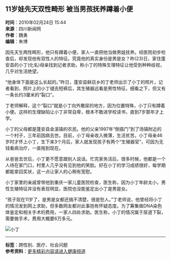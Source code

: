 ## 11岁娃先天双性畸形 被当男孩抚养蹲着小便

**时间**：2010年02月24日 15:44  
**来源**：四川新闻网  
**作者**：魏勇  
**编辑**：朱博  

因先天生两性畸形，他只有蹲着小便，家人一直把他当做男娃抚养。经医院初步检查后，却发现他有双性人的特征。究竟他的真实身份是男是女？昨(23)日，家住蓬安县的小丁(化名)母亲找到记者求助，称小丁的特殊生理特征让他受到种种歧视，几乎对生活绝望。

“他身体下面是这么长起的。”昨日，蓬安县鲜店乡的丁老师出示了小丁的照片，记者看到，照片上的小丁褪去短裤后，其生殖器远看是男性特征，细看之下，但又有一条长约3厘米的“裂口”。

丁老师解释，这个“裂口”就是小丁向外撒尿的地方，因为位置特殊，小丁只有蹲着小便。这样的生理缺陷让小丁非常自卑，根本不敢进学校读书，直到7岁那年才上学。

小丁的父母都是蓬安县金溪镇的农民。他的父亲1997年“倒插门”到了场镇附近的一个村子，三年前因病去世。目前，小丁母亲收入微薄，生活贫苦。小丁母亲46岁时才怀上小丁，生下来3个月后，家人就发现孩子有两个“生殖器官”，可因为无钱看病治疗，一直拖到现在。

从爸爸去世后，小丁更不愿意跟别人说话。忙完家务活后，很多时候，他都是一个人待在家门口，村里人几乎没有见到他的笑脸。好在小丁的学习成绩很好，每学期都能拿回奖状，这一点让家人的心稍有宽慰。

小丁家里的亲戚曾带他到重庆一家儿童医院检查，医生称，因为小丁年龄太小，男性生殖特征并没有表现明显，医院也没能鉴定出小丁是男是女。

“孩子现在11岁了，是男是女都还搞不清楚，很是愁人。”丁老师说，他曾经将小丁的情况发到网上求助，但多数网友都对此事抱有怀疑态度。为了筹集做DNA染色体鉴定和相关手术的费用，一家人四处求助。医生称，小丁的情况属于尿道下裂，需要做手术，费用大概要6万多元。

![小丁](http://i2.chinanews.com/zwimg/01.jpg)

--- 

**标签**：跨性别、医疗、社会问题  
**参考资料**：[更多精彩内容请进入健康频道](http://www.chinanews.com.cn/health.shtml)